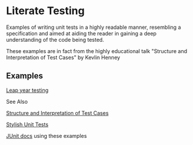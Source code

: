 # Literate Testing
Examples of writing unit tests in a highly readable manner, resembling a specification and aimed at aiding the reader in
gaining a deep understanding of the code being tested.

These examples are in fact from the highly educational talk "Structure and Interpretation of Test Cases" by Kevlin Henney

## Examples

[Leap year testing](https://github.com/arunbear/literatetesting/blob/3d731698dd3512da338487646ee27ecff6a65859/leapyears/src/test/java/org/example/LeapYearCalculatorSpec.java#L13)

See Also

[Structure and Interpretation of Test Cases](https://www.youtube.com/watch?v=tWn8RA_DEic)

[Stylish Unit Tests](https://capgemini.github.io/development/unit-test-structure/)

[JUnit docs](https://junit.org/junit5/docs/current/user-guide/#writing-tests-display-name-generator) using these examples


